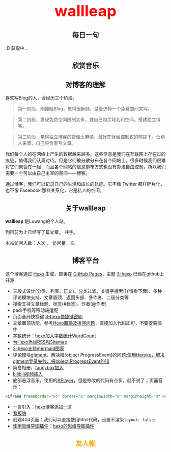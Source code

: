 


# <center><font size="18px" color="red">wallleap</font></center>


## <center><i class="fa fa-ravelry" aria-hidden="true"></i>每日一句</center>
<i class="fa fa-volume-up" aria-hidden="true"></i><span id="hitokoto">:D 获取中...</span>
<p align="right" id="afrom"></p>
<script src="https://cdn.jsdelivr.net/npm/bluebird@3/js/browser/bluebird.min.js"></script>
<script src="https://cdn.jsdelivr.net/npm/whatwg-fetch@2.0.3/fetch.min.js"></script>
<script>
  fetch('https://v1.hitokoto.cn')
    .then(function (res){
      return res.json();
    })
    .then(function (data) {
      var hitokoto = document.getElementById('hitokoto');
      var afrom = document.getElementById('afrom');
      hitokoto.innerText = data.hitokoto;
      afrom.innerText =  '——【' + data.from + '】';
    })
    .catch(function (err) {
      console.error(err);
    })
</script>

## <center><i class="fa fa-music" aria-hidden="true"></i>欣赏音乐</center>
<!--
<iframe frameborder="no" border="0" marginwidth="0" marginheight="0" width=100% height=450 src="//music.163.com/outchain/player?type=0&id=2162711186&auto=1&height=430"></iframe>

-->

## <center><i class="fa fa-angle-double-right" aria-hidden="true"></i>对博客的理解</center>
喜欢写Blog的人，会经历三个阶段。
>第一阶段，刚接触Blog，觉得很新鲜，试着选择一个免费空间来写。

>第二阶段，发现免费空间限制太多，就自己购买域名和空间，搭建独立博客。

>第三阶段，觉得独立博客的管理太麻烦，最好在保留控制权的前提下，让别人来管，自己只负责写文章。
 
我们每个人的在网络上产生的数据越来越多，这些信息是我们在互联网上存在过的痕迹，值得我们认真对待。但是它们被分散分布在各个网站上。很多时候我们很难将它们聚合在一起，而且各个网站的信息排布方式也没有办法自由控制，所以我们需要一个可以由自己主宰的空间——博客。

通过博客，我们可以记录自己的生活和成长的轨迹。它不像 Twitter 那样碎片化，也不像 Facebook 那样关系化，它是私人的空间。

## <center><i class="fa fa-leaf" aria-hidden="true"></i>关于wallleap</center>
**wallleap** 是Luwang的个人站。

到目前为止已经写了<code class="article_number"></code>篇文章， 共<code class="site_word_count"></code>字。

本站访问人数：<code class="site_uv"></code>人次 ， 访问量：<code class="site_pv"></code>次

## <center><i class="fa fa-bold" aria-hidden="true"></i>博客平台</center>
这个博客通过 [Hexo](https://hexo.io/) 生成，部署在 [GitHub Pages](https://pages.github.com/)，主题 [3-hexo](https://github.com/yelog/hexo-theme-3-hexo) 已经在github上开源

- 三段式设计(分类、列表、正文)、分类过滤、关键字搜索(详情看下面)、多种评论模块支持、文章置顶、返回头部、多作者、二级分类等
- 搜索支持文章标题、标签(#标签)、作者(@作者)
- pad/手机等移动端适配
- 页面全局快捷键 <a href='http://yelog.org/2017/03/24/3-hexo-shortcuts/'>3-hexo快捷键说明</a>
- 文章置顶功能，参考[Hexo置顶及排序问题](https://yelog.org/2017/02/24/hexo-top-sort/)，直接加入代码即可，不要安装插件
- 字数统计：[hexo加入字数统计WordCount](https://yelog.org/2017/03/09/Hexo-WordCount/)
- [为Hexo添加RSS和Sitemap](https://yelog.org/2017/03/14/Hexo-RSS-Sitemap/)
- [3-hexo支持mermaid图表](https://yelog.org/2019/11/12/3-hexo-support-mermaid/)
- 评论模块[gitment](https://github.com/imsun/gitment)，解决报[object ProgressEvent]的问题:[使用Heroku，解决gitment登录失败，报object ProgressEvent的错](https://segmentfault.com/a/1190000018177680)
- 简易相册，[fancybox加入](https://github.com/honjun/hexo-tag-fancybox_img)
- [bilibili视频插入](https://github.com/Z4Tech/hexo-tag-bilibili)
- 底部悬浮音乐，使用的[APlayer](https://aplayer.js.org/#/zh-Hans/)，但是修改的代码有点多，就不说了；页面音乐：
```html
<iframe frameborder="no" border="0" marginwidth="0" marginheight="0" width=100% height=450 src="//music.163.com/outchain/player?type=0&id=2162711186&auto=1&height=430"></iframe>
```
- 一言引入：[hexo博客添加一言](https://www.jianshu.com/p/3a58d9a796c3)
- [看板娘](https://www.jianshu.com/p/ebde730615f5)
- 创建404页面：我们可以直接使用html代码，设置不渲染`layout: false;`
- [使用思维导图插件](/mindmpatest)：[hexo的思维导图插件](https://hunterx.xyz/hexo-simple-mindmap-plugin-intro.html)

## <center><font color="orange"><i class="fa fa-link" aria-hidden="true"></i>友人帐</font></center>







